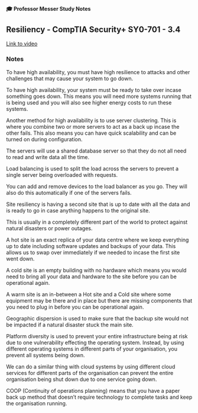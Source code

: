 #### 🎓 Professor Messer Study Notes

##  Resiliency - CompTIA Security+ SY0-701 - 3.4

[Link to video](https://youtu.be/sb0dRaQbuBA?si=6tMYC11UROnJB2vO)

### Notes

To have high availability, you must have high resilience to attacks and other challenges that may cause your system to go down.

To have high availability, your system must be ready to take over incase something goes down.  This means you will need more systems running that is being used and you will also see higher energy costs to run these systems.

Another method for high availability is to use server clustering. This is where you combine two or more servers to act as a back up incase the other fails. This also means you can have quick scalability and can be turned on during configuration.

The servers will use a shared database server so that they do not all need to read and write data all the time.

Load balancing is used to split the load across the servers to prevent a single server being overloaded with requests.

You can add and remove devices to the load balancer as you go. They will also do this automatically if one of the servers fails.

Site resiliency is having a second site that is up to date with all the data and is ready to go in case anything happens to the original site.

This is usually in a completely different part of the world to protect against natural disasters or power outages. 

A hot site is an exact replica of your data centre where we keep everything up to date including software updates and backups of your data. This allows us to swap over immediately if we needed to incase the first site went down.

A cold site is an empty building with no hardware which means you would need to bring all your data and hardware to the site before you can be operational again. 

A warm site is an in-between a Hot site and a Cold site where some equipment may be there and in place but there are missing components that you need to plug in before you can be operational again.

Geographic dispersion is used to make sure that the backup site would not be impacted if a natural disaster stuck the main site. 

Platform diversity is used to prevent your entire infrastructure being at risk due to one vulnerability effecting the operating system. Instead, by using different operating systems in different parts of your organisation, you prevent all systems being down. 

We can do a similar thing with cloud systems by using different cloud services for different parts of the organisation can prevent the entire organisation being shut down due to one service going down. 

COOP (Continuity of operations planning) means that you have a paper back up method that doesn’t require technology to complete tasks and keep the organisation running. 
